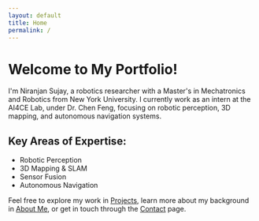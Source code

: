 ```yaml
---
layout: default
title: Home
permalink: /
---
```


# Welcome to My Portfolio!

I'm Niranjan Sujay, a robotics researcher with a Master's in Mechatronics and Robotics from New York University. I currently work as an intern at the AI4CE Lab, under Dr. Chen Feng, focusing on robotic perception, 3D mapping, and autonomous navigation systems.

## Key Areas of Expertise:
- Robotic Perception
- 3D Mapping & SLAM
- Sensor Fusion
- Autonomous Navigation

Feel free to explore my work in [Projects](/projects/), learn more about my background in [About Me](/about/), or get in touch through the [Contact](/contact/) page.
